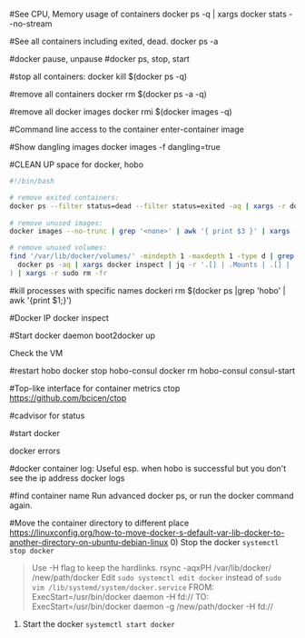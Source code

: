 #See CPU, Memory usage of containers
docker ps -q | xargs  docker stats --no-stream

#See all containers including exited, dead.
docker ps -a

#docker pause, unpause 
#docker ps, stop, start

#stop all containers:
docker kill $(docker ps -q)

#remove all containers
docker rm $(docker ps -a -q)

#remove all docker images
docker rmi $(docker images -q)

#Command line access to the container 
 enter-container image

#Show dangling images
docker images -f dangling=true 

#CLEAN UP space for docker, hobo
```bash
#!/bin/bash

# remove exited containers:
docker ps --filter status=dead --filter status=exited -aq | xargs -r docker rm -v
    
# remove unused images:
docker images --no-trunc | grep '<none>' | awk '{ print $3 }' | xargs -r docker rmi

# remove unused volumes:
find '/var/lib/docker/volumes/' -mindepth 1 -maxdepth 1 -type d | grep -vFf <(
  docker ps -aq | xargs docker inspect | jq -r '.[] | .Mounts | .[] | .Name | select(.)'
) | xargs -r sudo rm -fr
```


#kill processes with specific names
dockeri rm $(docker ps |grep 'hobo' | awk '{print $1;}')

#Docker IP
docker inspect <container ID>

#Start docker daemon
boot2docker up

Check the VM

#restart hobo
docker stop hobo-consul
docker rm hobo-consul
consul-start


#Top-like interface for container metrics
ctop
https://github.com/bcicen/ctop

#cadvisor for status

#start docker

docker errors

#docker container log: Useful esp. when hobo is successful but you don't see the ip address
docker logs <containter-name>

#find container name
Run advanced docker ps, or run the docker command again.	

#Move the container directory to different place
https://linuxconfig.org/how-to-move-docker-s-default-var-lib-docker-to-another-directory-on-ubuntu-debian-linux
0) Stop the docker `systemctl stop docker`
> Use -H flag to keep the hardlinks.
	rsync -aqxPH /var/lib/docker/ /new/path/docker
> Edit `sudo systemctl edit docker` instead of `sudo vim /lib/systemd/system/docker.service`
	FROM:
	ExecStart=/usr/bin/docker daemon -H fd://
	TO:
	ExecStart=/usr/bin/docker daemon -g /new/path/docker -H fd://
1) Start the docker `systemctl start docker`